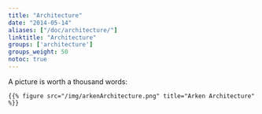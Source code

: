 ```yaml
---
title: "Architecture"
date: "2014-05-14"
aliases: ["/doc/architecture/"]
linktitle: "Architecture"
groups: ['architecture']
groups_weight: 50
notoc: true
---
```


A picture is worth a thousand words:

    {{% figure src="/img/arkenArchitecture.png" title="Arken Architecture" %}}
